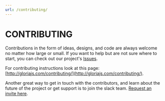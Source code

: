 ```yaml
---
url: /contributing/
---
```

# CONTRIBUTING

Contributions in the form of ideas, designs, and code are always welcome no matter how large or small. 
If you want to help but are not sure where to start, you can check out our project's 
[Issues](https://github.com/gloriajs/gloria/issues).

For contributing instructions look at this page:
[http://gloriajs.com/contributing/](http://gloriajs.com/contributing/).

Another great way to get in touch with the contributors, and learn about the future of the project or get
support is to join the slack team. [Request an invite here](http://slack.gloriajs.com/).
